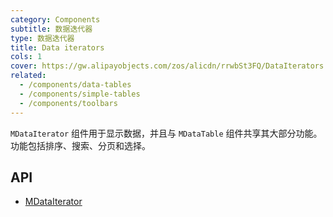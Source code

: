 ```yaml
---
category: Components
subtitle: 数据迭代器
type: 数据迭代器
title: Data iterators
cols: 1
cover: https://gw.alipayobjects.com/zos/alicdn/rrwbSt3FQ/DataIterators.svg
related:
  - /components/data-tables
  - /components/simple-tables
  - /components/toolbars
---
```


`MDataIterator` 组件用于显示数据，并且与 `MDataTable` 组件共享其大部分功能。 功能包括排序、搜索、分页和选择。

## API

- [MDataIterator](/api/MDataIterator)